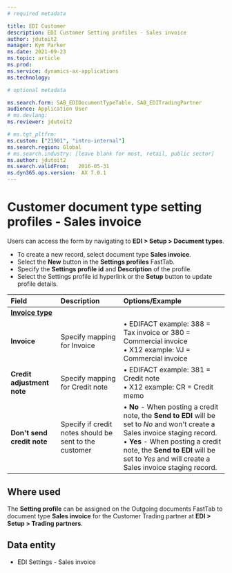 ```yaml
---
# required metadata

title: EDI Customer
description: EDI Customer Setting profiles - Sales invoice
author: jdutoit2
manager: Kym Parker
ms.date: 2021-09-23
ms.topic: article
ms.prod: 
ms.service: dynamics-ax-applications
ms.technology: 

# optional metadata

ms.search.form: SAB_EDIDocumentTypeTable, SAB_EDITradingPartner 
audience: Application User
# ms.devlang: 
ms.reviewer: jdutoit2

# ms.tgt_pltfrm: 
ms.custom: ["21901", "intro-internal"]
ms.search.region: Global
# ms.search.industry: [leave blank for most, retail, public sector]
ms.author: jdutoit2
ms.search.validFrom:   2016-05-31
ms.dyn365.ops.version:  AX 7.0.1
---
```


# Customer document type setting profiles - Sales invoice

Users can access the form by navigating to **EDI > Setup > Document types**.

- To create a new record, select document type **Sales invoice**.
- Select the **New** button in the **Settings profiles** FastTab.
- Specify the **Settings profile id** and **Description** of the profile.
- Select the Settings profile id hyperlink or the **Setup** button to update profile details.

**Field**           |	**Description**	                          | **Options/Example**
:-------            |:-------                                   |:----------
<ins>**Invoice type**</ins>   |   |
**Invoice**         | Specify mapping for Invoice               | • EDIFACT example: 388 = Tax invoice or 380 = Commercial invoice <br> • X12 example: VJ = Commercial invoice
**Credit adjustment note**  | Specify mapping for Credit note   | • EDIFACT example: 381 = Credit note <br> • X12 example: CR = Credit memo
**Don't send credit note**  | Specify if credit notes should be sent to the customer  | •	**No** - When posting a credit note, the **Send to EDI** will be set to _No_ and won't create a Sales invoice staging record. <br> •	**Yes** - When posting a credit note, the **Send to EDI** will be set to _Yes_ and will create a Sales invoice staging record.

## Where used
The **Setting profile** can be assigned on the Outgoing documents FastTab to document type **Sales invoice** for the Customer Trading partner at **EDI > Setup > Trading partners**.

## Data entity
- EDI Settings - Sales invoice

